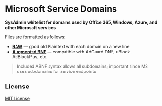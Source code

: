 # Microsoft Service Domains

**SysAdmin whitelist for domains used by Office 365, Windows, Azure, and other Microsoft services**

Files are formatted as follows:

- [**RAW**](raw.txt) — good old Plaintext with each domain on a new line
- [**Augmented BNF**](abnf.txt) — compatible with AdGuard DNS, uBlock, AdBlockPlus, etc.

> Included ABNF syntax allows all subdomains; important since MS uses subdomains for service endpoints

## License

[MIT License](LICENSE)
